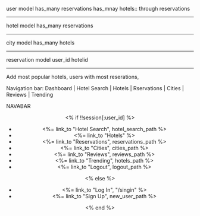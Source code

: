 user model
has_many reservations
has_mnay hotels:: through reservations
_________________________


hotel model
has_many reservations
_________________________


city model
has_many hotels
_________________________


reservation model
user_id
hotelid
_________________________


Add most popular hotels, 
users with most reserations,


Navigation bar: Dashboard | Hotel Search | Hotels | Rservations | Cities | Reviews | Trending

NAVABAR
    <header>
    <nav class="nav" id="navbar">
      <% if !!session[:user_id] %>
        <ul class="nav-list">
          <li><%= link_to "Hotel Search", hotel_search_path %></li>
          <li><%= link_to "Hotels" %></li>
          <li><%= link_to "Reservations", reservations_path %></li>
          <li><%= link_to "Cities", cities_path %></li>
          <li><%= link_to "Reviews", reviews_path %></li>
          <li><%= link_to "Trending", hotels_path %></li>
          <li><%= link_to "Logout", logout_path %></li>
        </ul>
      <% else %>
        <ul class="nav-list">
          <li><%= link_to "Log In", "/singin" %></li>
          <li><%= link_to "Sign Up", new_user_path %></li>
        </ul>
      <% end %>
    </nav>
    </header>